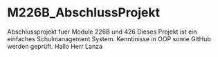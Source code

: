# M226B_AbschlussProjekt
Abschlussprojekt fuer Module 226B und 426
Dieses Projekt ist ein einfaches Schulmanagement System. Kenntinisse in OOP sowie GitHub werden geprüft. Hallo Herr Lanza
